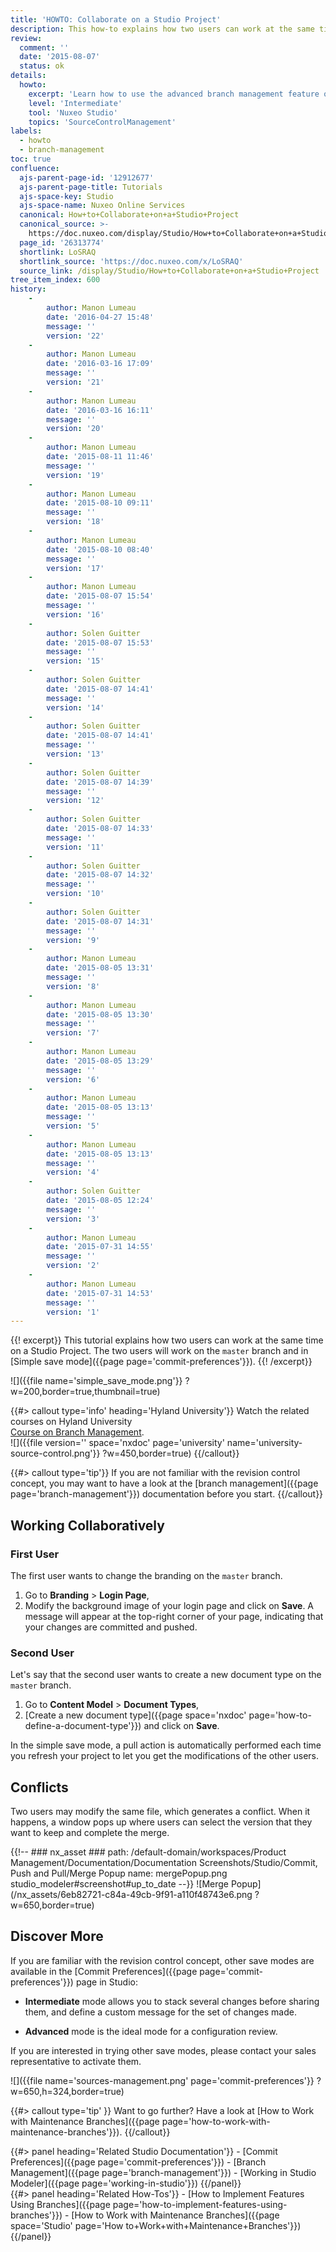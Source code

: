 ```yaml
---
title: 'HOWTO: Collaborate on a Studio Project'
description: This how-to explains how two users can work at the same time on a Studio Project.
review:
  comment: ''
  date: '2015-08-07'
  status: ok
details:
  howto:
    excerpt: 'Learn how to use the advanced branch management feature of Nuxeo Studio to collaborate on a Studio project.'
    level: 'Intermediate'
    tool: 'Nuxeo Studio'
    topics: 'SourceControlManagement'
labels:
  - howto
  - branch-management
toc: true
confluence:
  ajs-parent-page-id: '12912677'
  ajs-parent-page-title: Tutorials
  ajs-space-key: Studio
  ajs-space-name: Nuxeo Online Services
  canonical: How+to+Collaborate+on+a+Studio+Project
  canonical_source: >-
    https://doc.nuxeo.com/display/Studio/How+to+Collaborate+on+a+Studio+Project
  page_id: '26313774'
  shortlink: LoSRAQ
  shortlink_source: 'https://doc.nuxeo.com/x/LoSRAQ'
  source_link: /display/Studio/How+to+Collaborate+on+a+Studio+Project
tree_item_index: 600
history:
    -
        author: Manon Lumeau
        date: '2016-04-27 15:48'
        message: ''
        version: '22'
    -
        author: Manon Lumeau
        date: '2016-03-16 17:09'
        message: ''
        version: '21'
    -
        author: Manon Lumeau
        date: '2016-03-16 16:11'
        message: ''
        version: '20'
    -
        author: Manon Lumeau
        date: '2015-08-11 11:46'
        message: ''
        version: '19'
    -
        author: Manon Lumeau
        date: '2015-08-10 09:11'
        message: ''
        version: '18'
    -
        author: Manon Lumeau
        date: '2015-08-10 08:40'
        message: ''
        version: '17'
    -
        author: Manon Lumeau
        date: '2015-08-07 15:54'
        message: ''
        version: '16'
    -
        author: Solen Guitter
        date: '2015-08-07 15:53'
        message: ''
        version: '15'
    -
        author: Solen Guitter
        date: '2015-08-07 14:41'
        message: ''
        version: '14'
    -
        author: Solen Guitter
        date: '2015-08-07 14:41'
        message: ''
        version: '13'
    -
        author: Solen Guitter
        date: '2015-08-07 14:39'
        message: ''
        version: '12'
    -
        author: Solen Guitter
        date: '2015-08-07 14:33'
        message: ''
        version: '11'
    -
        author: Solen Guitter
        date: '2015-08-07 14:32'
        message: ''
        version: '10'
    -
        author: Solen Guitter
        date: '2015-08-07 14:31'
        message: ''
        version: '9'
    -
        author: Manon Lumeau
        date: '2015-08-05 13:31'
        message: ''
        version: '8'
    -
        author: Manon Lumeau
        date: '2015-08-05 13:30'
        message: ''
        version: '7'
    -
        author: Manon Lumeau
        date: '2015-08-05 13:29'
        message: ''
        version: '6'
    -
        author: Manon Lumeau
        date: '2015-08-05 13:13'
        message: ''
        version: '5'
    -
        author: Manon Lumeau
        date: '2015-08-05 13:13'
        message: ''
        version: '4'
    -
        author: Solen Guitter
        date: '2015-08-05 12:24'
        message: ''
        version: '3'
    -
        author: Manon Lumeau
        date: '2015-07-31 14:55'
        message: ''
        version: '2'
    -
        author: Manon Lumeau
        date: '2015-07-31 14:53'
        message: ''
        version: '1'
---
```


{{! excerpt}}
This tutorial explains how two users can work at the same time on a Studio Project. The two users will work on the `master` branch and in [Simple save mode]({{page page='commit-preferences'}}).
{{! /excerpt}}

![]({{file name='simple_save_mode.png'}} ?w=200,border=true,thumbnail=true)

{{#> callout type='info' heading='Hyland University'}}
Watch the related courses on Hyland University<br>[Course on Branch Management](https://university.hyland.com/courses/e4012).<br>![]({{file version='' space='nxdoc' page='university' name='university-source-control.png'}} ?w=450,border=true)
{{/callout}}

{{#> callout type='tip'}}
If you are not familiar with the revision control concept, you may want to have a look at the [branch management]({{page page='branch-management'}}) documentation before you start.
{{/callout}}

## Working Collaboratively

### First User

The first user wants to change the branding on the `master` branch.

1.  Go to **Branding**&nbsp;> **Login Page**,
1.  Modify the background image of your login page and click on **Save**.
    A message will appear at the top-right corner of your page, indicating that your changes are committed and pushed.

### Second User

Let's say that the second user wants to create a new document type on the `master` branch.

1.  Go to **Content Model**&nbsp;> **Document Types**,
1.  [Create a new document type]({{page space='nxdoc' page='how-to-define-a-document-type'}}) and click on **Save**.

In the simple save mode, a pull action is automatically performed each time you refresh your project to let you get the modifications of the other users.

## Conflicts

Two users may modify the same file, which generates a conflict. When it happens, a window pops up where users can select the version that they want to keep and complete the merge.

{{!--     ### nx_asset ###
    path: /default-domain/workspaces/Product Management/Documentation/Documentation Screenshots/Studio/Commit, Push and Pull/Merge Popup
    name: mergePopup.png
    studio_modeler#screenshot#up_to_date
--}}
![Merge Popup](/nx_assets/6eb82721-c84a-49cb-9f91-a110f48743e6.png ?w=650,border=true)

## Discover More

If you are familiar with the revision control concept, other save modes are available in the [Commit Preferences]({{page page='commit-preferences'}}) page in Studio:

- **Intermediate** mode allows you to stack several changes before sharing them, and define a custom message for the set of changes made.

- **Advanced** mode is the ideal mode for a configuration review.

If you are interested in trying other save modes, please contact your sales representative to activate them.

![]({{file name='sources-management.png' page='commit-preferences'}} ?w=650,h=324,border=true)

{{#> callout type='tip' }}
Want to go further? Have a look at [How to Work with Maintenance Branches]({{page page='how-to-work-with-maintenance-branches'}}).
{{/callout}}

<div class="row" data-equalizer data-equalize-on="medium">
<div class="column medium-6">
{{#> panel heading='Related Studio Documentation'}}
- [Commit Preferences]({{page page='commit-preferences'}})
- [Branch Management]({{page page='branch-management'}})
- [Working in Studio Modeler]({{page page='working-in-studio'}})
{{/panel}}

</div>

<div class="column medium-6">
{{#> panel heading='Related How-Tos'}}
- [How to Implement Features Using Branches]({{page page='how-to-implement-features-using-branches'}})
- [How to Work with Maintenance Branches]({{page space='Studio' page='How to+Work+with+Maintenance+Branches'}})
{{/panel}}

</div>
</div>
